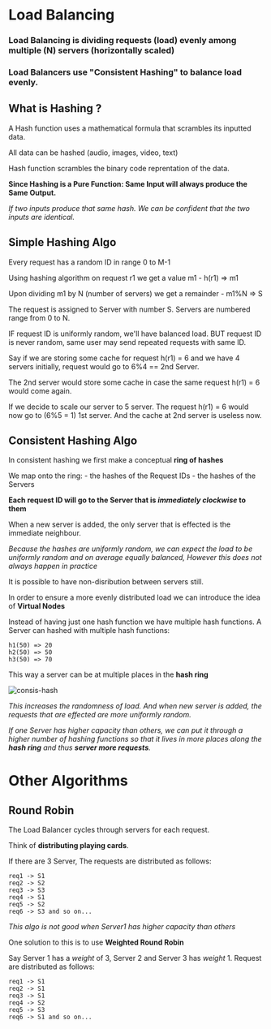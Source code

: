 # Load Balancing 


### Load Balancing is dividing requests (load) evenly among multiple (N) servers (horizontally scaled)

### Load Balancers use "Consistent Hashing" to balance load evenly. 

## What is Hashing ? 

A Hash function uses a mathematical formula that scrambles its inputted data. 

All data can be hashed (audio, images, video, text)

Hash function scrambles the binary code reprentation of the data. 

**Since Hashing is a Pure Function: Same Input will always produce the Same Output.**

*If two inputs produce that same hash. We can be confident that the two inputs are identical.*


## Simple Hashing Algo

Every request has a random ID in range 0 to M-1 

Using hashing algorithm on request r1 we get a value m1 
    - h(r1) => m1  

Upon dividing m1 by N (number of servers) we get a remainder 
    - m1%N => S 

The request is assigned to Server with number S. Servers are numbered range from 0 to N. 

IF request ID is uniformly random, we'll have balanced load. 
BUT request ID is never random, same user may send repeated requests with same ID. 

Say if we are storing some cache for request h(r1) = 6 and we have 4 servers initially, request would go to 6%4 == 2nd Server. 

The 2nd server would store some cache in case the same request h(r1) = 6 would come again. 

If we decide to scale our server to 5 server. The request h(r1) = 6 would now go to (6%5 = 1) 1st server. And the cache at 2nd server is useless now. 


## Consistent Hashing Algo

In consistent hashing we first make a conceptual **ring of hashes**

We map onto the ring:
    - the hashes of the Request IDs 
    - the hashes of the Servers 

**Each request ID will go to the Server that is _immediately clockwise_ to them**

When a new server is added, the only server that is effected is the immediate neighbour. 

*Because the hashes are uniformly random, we can expect the load to be uniformly random and on average equally balanced, However this does not always happen in practice*

It is possible to have non-disribution between servers still. 

In order to ensure a more evenly distributed load we can introduce
the idea of **Virtual Nodes**

Instead of having just one hash function we have multiple hash functions. A Server can hashed with multiple hash functions: 

    h1(50) => 20 
    h2(50) => 50 
    h3(50) => 70

This way a server can be at multiple places in the **hash ring**


![consis-hash](http://paperplanes-assets.s3.amazonaws.com/consistent-hashing.png)

_This increases the randomness of load. And when new server is added, the requests that are effected are more uniformly random._

_If one Server has higher capacity than others, we can put it through a higher number of hashing functions so that it lives in more places along the **hash ring** and thus **server more requests**._


# Other Algorithms 

## Round Robin 

The Load Balancer cycles through servers for each request. 

Think of **distributing playing cards**. 

If there are 3 Server, The requests are distributed as follows: 

    req1 -> S1
    req2 -> S2 
    req3 -> S3 
    req4 -> S1 
    req5 -> S2  
    req6 -> S3 and so on...

_This algo is not good when Server1 has higher capacity than others_

One solution to this is to use **Weighted Round Robin** 

Say Server 1 has a *weight* of 3, Server 2 and Server 3 has *weight* 1. Request are distributed as follows: 

    req1 -> S1 
    req2 -> S1 
    req3 -> S1 
    req4 -> S2 
    req5 -> S3 
    req6 -> S1 and so on...
